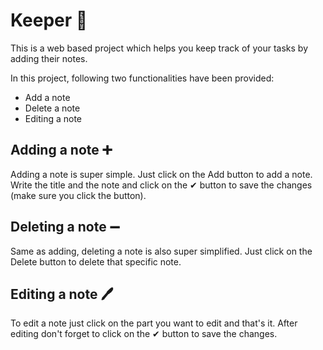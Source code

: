# Keeper 📝

This is a web based project which helps you keep track of your tasks by adding their notes.

In this project, following two functionalities have been provided:
- Add a note
- Delete a note
- Editing a note

## Adding a note ➕

Adding a note is super simple. Just click on the Add button to add a note. Write the title and the note and click on the ✔ button 
to save the changes (make sure you click the button).

## Deleting a note ➖

Same as adding, deleting a note is also super simplified. Just click on the Delete button to delete that specific note.

## Editing a note 🖊

To edit a note just click on the part you want to edit and that's it. 
After editing don't forget to click on the ✔ button to save the changes.
